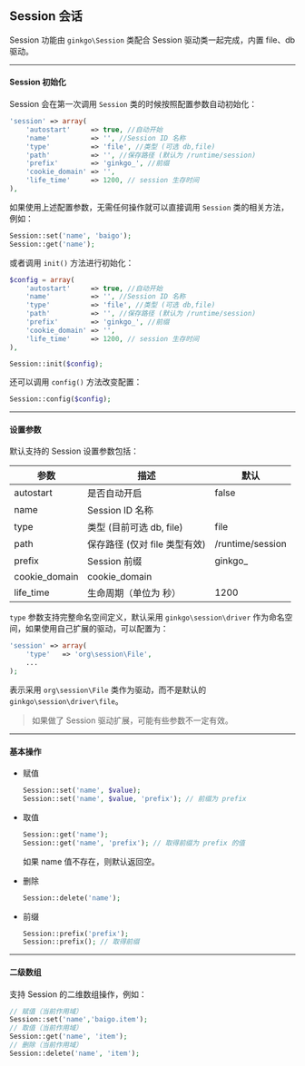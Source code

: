 ## Session 会话

Session 功能由 `ginkgo\Session` 类配合 Session 驱动类一起完成，内置 file、db 驱动。

----------

#### Session 初始化

Session 会在第一次调用 `Session` 类的时候按照配置参数自动初始化：

``` php
'session' => array(
    'autostart'     => true, //自动开始
    'name'          => '', //Session ID 名称
    'type'          => 'file', //类型 (可选 db,file)
    'path'          => '', //保存路径 (默认为 /runtime/session)
    'prefix'        => 'ginkgo_', //前缀
    'cookie_domain' => '',
    'life_time'     => 1200, // session 生存时间
),
```

如果使用上述配置参数，无需任何操作就可以直接调用 `Session` 类的相关方法，例如：

``` php
Session::set('name', 'baigo');
Session::get('name');
```

或者调用 `init()` 方法进行初始化：

``` php
$config = array(
    'autostart'     => true, //自动开始
    'name'          => '', //Session ID 名称
    'type'          => 'file', //类型 (可选 db,file)
    'path'          => '', //保存路径 (默认为 /runtime/session)
    'prefix'        => 'ginkgo_', //前缀
    'cookie_domain' => '',
    'life_time'     => 1200, // session 生存时间
),

Session::init($config);
```

还可以调用 `config()` 方法改变配置：

``` php
Session::config($config);
```

----------

#### 设置参数

默认支持的 Session 设置参数包括：

| 参数 | 描述 | 默认 |
| - | - | - |
| autostart | 是否自动开启 | false |
| name | Session ID 名称 | |
| type | 类型 (目前可选 db, file) | file |
| path | 保存路径 (仅对 file 类型有效) | /runtime/session |
| prefix | Session 前缀 | ginkgo_ |
| cookie_domain | cookie_domain |
| life_time | 生命周期（单位为 秒） | 1200 |


`type` 参数支持完整命名空间定义，默认采用 `ginkgo\session\driver` 作为命名空间，如果使用自己扩展的驱动，可以配置为：

``` php
'session' => array(
    'type'   => 'org\session\File',
    ...
);
```

表示采用 `org\session\File` 类作为驱动，而不是默认的 `ginkgo\session\driver\file`。

> 如果做了 Session 驱动扩展，可能有些参数不一定有效。

----------

#### 基本操作

* 赋值

    ``` php
    Session::set('name', $value);
    Session::set('name', $value, 'prefix'); // 前缀为 prefix
    ```

* 取值

    ``` php
    Session::get('name');
    Session::get('name', 'prefix'); // 取得前缀为 prefix 的值
    ```

    如果 name 值不存在，则默认返回空。

* 删除

    ``` php
    Session::delete('name');
    ```

* 前缀

    ``` php
    Session::prefix('prefix');
    Session::prefix(); // 取得前缀
    ```

----------

#### 二级数组

支持 Session 的二维数组操作，例如：

``` php
// 赋值（当前作用域）
Session::set('name','baigo.item');
// 取值（当前作用域）
Session::get('name', 'item');
// 删除（当前作用域）
Session::delete('name', 'item');
```
